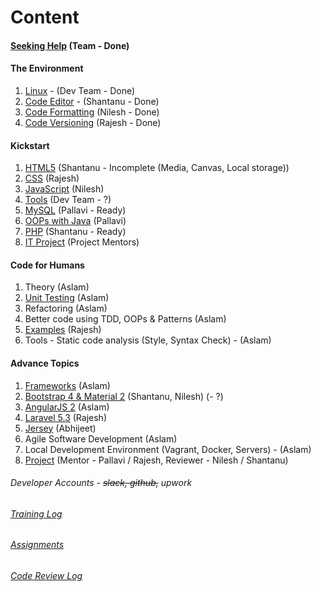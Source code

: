 # Content
#### [Seeking Help](help.md) (Team - Done)

#### The Environment
1. [Linux](linux.md) - (Dev Team - Done)
2. [Code Editor](code-editor.md) - (Shantanu - Done)
3. [Code Formatting](code-formatting.md) (Nilesh - Done)
4. [Code Versioning](code-versioning.md) (Rajesh - Done)

#### Kickstart
1. [HTML5](html.md) (Shantanu - Incomplete (Media, Canvas, Local storage))
2. [CSS](css.md) (Rajesh)
3. [JavaScript](javascript.md) (Nilesh)
4. [Tools](dev-tools.md) (Dev Team - ?)
5. [MySQL](mysql.md) (Pallavi - Ready)
6. [OOPs with Java](oops.md) (Pallavi)
7. [PHP](php.md) (Shantanu - Ready)
8. [IT Project](it-projects.md) (Project Mentors)

#### Code for Humans
1. Theory (Aslam)
2. [Unit Testing](testing.md) (Aslam)
3. Refactoring (Aslam)
4. Better code using TDD, OOPs & Patterns (Aslam)
5. [Examples](code.md) (Rajesh)
6. Tools - Static code analysis (Style, Syntax Check) - (Aslam)

#### Advance Topics
1. [Frameworks](frameworks.md) (Aslam)
2. [Bootstrap 4 & Material 2](bs-md.md) (Shantanu, Nilesh) (- ?)
3. [AngularJS 2](angular2.md) (Aslam)
4. [Laravel 5.3](laravel.md) (Rajesh)
5. [Jersey](jersey.md) (Abhijeet)
6. Agile Software Development (Aslam)
7. Local Development Environment (Vagrant, Docker, Servers) - (Aslam)
8. [Project](project.md) (Mentor - Pallavi / Rajesh, Reviewer - Nilesh / Shantanu)


###### Developer Accounts - ~~slack, github,~~ upwork
###### [Training Log](training-log.md)
###### [Assignments](assignments.md)
###### [Code Review Log](code-review-log.md)
